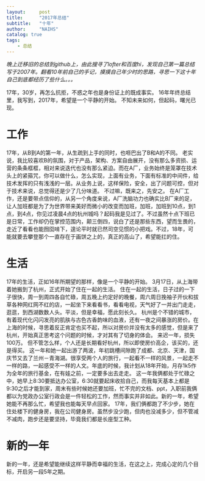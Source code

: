 ```yaml
---
layout:     post
title:      "2017年总结"
subtitle:   "十年"
author:     "NAIHS"
catalog: true
tags:
    - 总结
---
```


*晚上迁移旧的总结到github上，由此搜寻了lofter和百度hi，发现自己第一篇总结写于2007年。翻看10年前自己的手记，摸摸自己年少时的思路，寻思一下这十年自己到底都经历了些什么。。。*

17年，30岁，再怎么抗拒，不惑之年也是身份证上的既成事实。
16年年终总结里，我写到，2017年，希望是一个平静的开始。
不知未来如何，但起码，曙光已现。

# 工作
17年，从B到A的第一年，从生疏到上手的同时，也咂巴出了B和A的不同。
老实说，我比较喜欢B的氛围，对于产品，架构、方案自由展开，没有那么多资损、运营的条条框框，相对来说迭代也没有那么紧迫。而在A厂，业务始终是笼罩在技术头上的紧箍咒，你可以做什么，怎么实现，上面有业务，下面有标准的中间件，给技术发挥的只有浅浅的一层。从业务上说，这样保险，安全，出了问题可控，但对于技术来说，总觉得还是少了几分味道。
不过嘛，既来之，先安之。
在A厂工作，还是要带点信仰的，从另一个角度来说，A厂洗脑功力也确实比B厂来的足，让人加班都是为了为世界带来美好而微小的改变而加班，加班，加班到10点，到1点，到4点，你见过凌晨4点的杭州城吗？起码我是见过了。不过虽然十点下班已是日常，工作却仍在掌控范围内，颠三倒四，说白了还是那些东西，望而生畏的，走近了看看也能囫囵啃下，遑论平时就已然司空见惯的小把戏。不过，18年，可能就要去攀登那个一直存在于画饼之上的，真正的高山了，希望能扛的住。
# 生活
17年的生活，正如16年所期望的那样，像是一个平静的开始。
3月17日，从上海带着她搬到了杭州，正式开始了住在一起的生活。
住在一起的生活，日子过的一下子很快，周一到周四各自忙碌，周五晚上约定好的晚餐，周六周日挽袖子开伙和拔草各种网红网不红的店，一起坐下来看看书，看看电视，天气好了一并出门走走，逛逛，到西湖数数人头。平淡，但是幸福，愿此刻长久。
杭州是个不错的城市，有着现代化闪闪发亮的肌肤与古色古香韵味的血液，还有一夜之间暴涨的房价。在上海的时候，寻思着反正肯定也买不起，所以对房价并没有太多的感觉，但是来了杭州，开始真正思考这个问题的时候，才对其有了切身的体会。
来迟一年，损失100万。
但不管怎么样，个人还是长期看好杭州，所以即使房价高企，该买的，还是得买。
这一年和她一起出游了两波，年初跳槽间隙跑了成都、北京、天津，国庆节又去了兰州－青海湖。很享受两个人的旅行，一起看不一样的风景，一起走不一样的路，一起感受不一样的人文。年底的时候，我计划从18年开始，月存1k5作为全年的旅行基金，在有娃之前，一定要多出去走走。
这一年我俩都处于忙碌之中，她早上8:30要抵达办公室，6:30就要起床收拾自己，而我每天基本上都是9:30之后才能到家，周末有些时候她还要加班，忙不完的文档、ppt，入职前我俩都以为党政办公室行政会是一件轻松的工作，然而事实并非如此。新的一年，希望她能不再那么忙，希望我也能每天早点回家。
17年，我们俩都跑了不少步，她在住处楼下的健身房，我在公司健身房。虽然步没少跑，但肉也没减多少，但不管减不减肉，跑步还是要坚持，毕竟我们都是长座型工种。
# 新的一年
新的一年，还是希望能继续这样平静而幸福的生活，在这之上，完成心定的几个目标，开启另一段5年之期。
